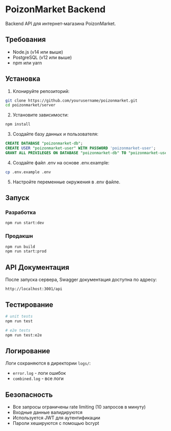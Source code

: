 # PoizonMarket Backend

Backend API для интернет-магазина PoizonMarket.

## Требования

- Node.js (v14 или выше)
- PostgreSQL (v12 или выше)
- npm или yarn

## Установка

1. Клонируйте репозиторий:
```bash
git clone https://github.com/yourusername/poizonmarket.git
cd poizonmarket/server
```

2. Установите зависимости:
```bash
npm install
```

3. Создайте базу данных и пользователя:
```sql
CREATE DATABASE "poizonmarket-db";
CREATE USER "poizonmarket-user" WITH PASSWORD 'poizonmarket-user';
GRANT ALL PRIVILEGES ON DATABASE "poizonmarket-db" TO "poizonmarket-user";
```

4. Создайте файл .env на основе .env.example:
```bash
cp .env.example .env
```

5. Настройте переменные окружения в .env файле.

## Запуск

### Разработка
```bash
npm run start:dev
```

### Продакшн
```bash
npm run build
npm run start:prod
```

## API Документация

После запуска сервера, Swagger документация доступна по адресу:
```
http://localhost:3001/api
```

## Тестирование

```bash
# unit tests
npm run test

# e2e tests
npm run test:e2e
```

## Логирование

Логи сохраняются в директории `logs/`:
- `error.log` - логи ошибок
- `combined.log` - все логи

## Безопасность

- Все запросы ограничены rate limiting (10 запросов в минуту)
- Входные данные валидируются
- Используется JWT для аутентификации
- Пароли хешируются с помощью bcrypt 